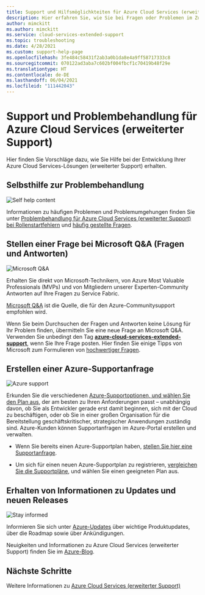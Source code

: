 ```yaml
---
title: Support und Hilfsmöglichkteiten für Azure Cloud Services (erweiterter Support)
description: Hier erfahren Sie, wie Sie bei Fragen oder Problemen im Zusammenhang mit der Erstellung von Lösungen unter Verwendung von Azure Cloud Services (erweiterter Support) Hilfe und Unterstützung erhalten.
author: mimckitt
ms.author: mimckitt
ms.service: cloud-services-extended-support
ms.topic: troubleshooting
ms.date: 4/28/2021
ms.custom: support-help-page
ms.openlocfilehash: 3fe484c58431f2ab3a0b1da8e4a9ff58717333c8
ms.sourcegitcommit: 070122ad3aba7c602bf004fbcf1c70419b48f29e
ms.translationtype: HT
ms.contentlocale: de-DE
ms.lasthandoff: 06/04/2021
ms.locfileid: "111442043"
---
```

# <a name="support-and-troubleshooting-for-azure-cloud-services-extended-support"></a>Support und Problembehandlung für Azure Cloud Services (erweiterter Support)

Hier finden Sie Vorschläge dazu, wie Sie Hilfe bei der Entwicklung Ihrer Azure Cloud Services-Lösungen (erweiterter Support) erhalten.

## <a name="self-help-troubleshooting"></a>Selbsthilfe zur Problembehandlung
<div class='icon is-large'>
    <img alt='Self help content' src='./media/logos/i-article.svg'>
</div>

Informationen zu häufigen Problemen und Problemumgehungen finden Sie unter [Problembehandlung für Azure Cloud Services (erweiterter Support) bei Rollenstartfehlern](role-startup-failure.md) und [häufig gestellte Fragen](faq.md).



## <a name="post-a-question-on-microsoft-qa"></a>Stellen einer Frage bei Microsoft Q&A (Fragen und Antworten)

<div class='icon is-large'>
    <img alt='Microsoft Q&A' src='./media/logos/microsoft-logo.png'>
</div>   

Erhalten Sie direkt von Microsoft-Technikern, von Azure Most Valuable Professionals (MVPs) und von Mitgliedern unserer Experten-Community Antworten auf Ihre Fragen zu Service Fabric.

[Microsoft Q&A](https://docs.microsoft.com/answers/topics/azure-cloud-services-extended-support.html) ist die Quelle, die für den Azure-Communitysupport empfohlen wird.

Wenn Sie beim Durchsuchen der Fragen und Antworten keine Lösung für Ihr Problem finden, übermitteln Sie eine neue Frage an Microsoft Q&A. Verwenden Sie unbedingt den Tag [**azure-cloud-services-extended-support**](https://docs.microsoft.com/answers/topics/azure-cloud-services-extended-support.html), wenn Sie Ihre Frage posten. Hier finden Sie einige Tipps von Microsoft zum Formulieren von [hochwertiger Fragen](https://docs.microsoft.com/answers/articles/24951/how-to-write-a-quality-question.html).

## <a name="create-an-azure-support-request"></a>Erstellen einer Azure-Supportanfrage

<div class='icon is-large'>
    <img alt='Azure support' src='./media/logos/logo-azure.svg'>
</div>

Erkunden Sie die verschiedenen [Azure-Supportoptionen, und wählen Sie den Plan aus](https://azure.microsoft.com/support/plans), der am besten zu Ihren Anforderungen passt – unabhängig davon, ob Sie als Entwickler gerade erst damit beginnen, sich mit der Cloud zu beschäftigen, oder ob Sie in einer großen Organisation für die Bereitstellung geschäftskritischer, strategischer Anwendungen zuständig sind. Azure-Kunden können Supportanfragen im Azure-Portal erstellen und verwalten.

- Wenn Sie bereits einen Azure-Supportplan haben, [stellen Sie hier eine Supportanfrage](https://portal.azure.com/#blade/Microsoft_Azure_Support/HelpAndSupportBlade/newsupportrequest).

- Um sich für einen neuen Azure-Supportplan zu registrieren, [vergleichen Sie die Supportpläne](https://azure.microsoft.com/support/plans/), und wählen Sie einen geeigneten Plan aus. 


## <a name="stay-informed-of-updates-and-new-releases"></a>Erhalten von Informationen zu Updates und neuen Releases

<div class='icon is-large'>
    <img alt='Stay informed' src='./media/logos/i-blog.svg'>
</div>

Informieren Sie sich unter [Azure-Updates](https://azure.microsoft.com/updates/?category=compute) über wichtige Produktupdates, über die Roadmap sowie über Ankündigungen.

Neuigkeiten und Informationen zu Azure Cloud Services (erweiterter Support) finden Sie im [Azure-Blog](https://azure.microsoft.com/blog/topics/virtual-machines/).


## <a name="next-steps"></a>Nächste Schritte

Weitere Informationen zu [Azure Cloud Services (erweiterter Support)](overview.md)
